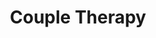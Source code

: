 ---
title: 'Couple Therapy'
description: 'Strengthen your relationship and build lasting connections through effective communication, conflict resolution, and mutual understanding. Our couple therapy sessions are designed to address issues, rebuild trust, and nurture intimacy.'
image: 'https://images.pexels.com/photos/4098147/pexels-photo-4098147.jpeg?auto=compress&cs=tinysrgb&w=1260&h=750&dpr=1'
---